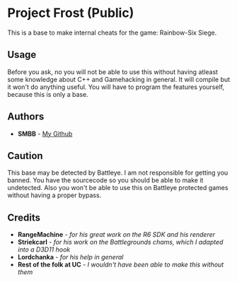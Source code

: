 # Project Frost (Public)

This is a base to make internal cheats for the game: Rainbow-Six Siege.

## Usage

Before you ask, no you will not be able to use this without having atleast some knowledge about C++ and Gamehacking in general.
It will compile but it won't do anything useful. You will have to program the features yourself, because this is only a base.

## Authors

* **SMBB** - [My Github](https://github.com/SMBB)

## Caution

This base may be detected by Battleye. I am not responsible for getting you banned.
You have the sourcecode so you should be able to make it undetected. 
Also you won't be able to use this on Battleye protected games without having a proper bypass.

## Credits

* **RangeMachine** - *for his great work on the R6 SDK and his renderer*
* **Striekcarl** - *for his work on the Battlegrounds chams, which I adapted into a D3D11 hook*
* **Lordchanka** - *for his help in general*
* **Rest of the folk at UC** - *I wouldn't have been able to make this without them*
